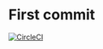 # First commit

[![CircleCI](https://dl.circleci.com/status-badge/img/gh/cornelia247/Udacity-Docker/tree/main.svg?style=svg)](https://dl.circleci.com/status-badge/redirect/gh/cornelia247/Udacity-Docker/tree/main)